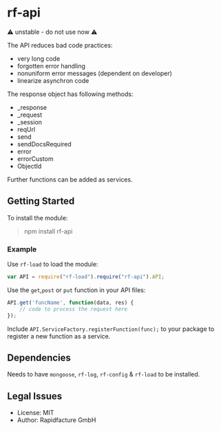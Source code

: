 # rf-api
⚠ unstable - do not use now ⚠

The API reduces bad code practices:

* very long code
* forgotten error handling
* nonuniform error messages (dependent on developer)
* linearize asynchron code

The response object has following methods:
 - _response
 - _request
 - _session
 - reqUrl
 - send
 - sendDocsRequired
 - error
 - errorCustom
 - ObjectId 

Further functions can be added as services.


## Getting Started

To install the module:

> npm install rf-api

### Example

Use `rf-load` to load the module:
```js
var API = require("rf-load").require("rf-api").API;
```
Use the `get`,`post` or `put` function in your API files:
```js
API.get('funcName', function(data, res) {
    // code to process the request here
});
```

Include `API.ServiceFactory.registerFunction(func);` to your package to register a new function as a service.

## Dependencies

Needs to have `mongoose`, `rf-log`, `rf-config` & `rf-load` to be installed.


## Legal Issues
* License: MIT
* Author: Rapidfacture GmbH
